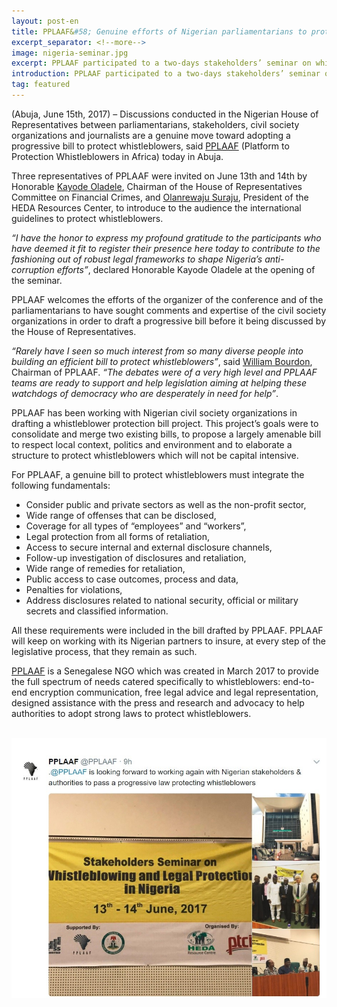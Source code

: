 ```yaml
---
layout: post-en
title: PPLAAF&#58; Genuine efforts of Nigerian parliamentarians to protect whistleblowers welcomed
excerpt_separator: <!--more-->
image: nigeria-seminar.jpg
excerpt: PPLAAF participated to a two-days stakeholders’ seminar on whistleblowing and legal protection.
introduction: PPLAAF participated to a two-days stakeholders’ seminar on whistleblowing and legal protection.
tag: featured
---
```


(Abuja, June 15th, 2017) – Discussions conducted in the Nigerian House of Representatives between parliamentarians, stakeholders, civil society organizations and journalists are a genuine move toward adopting a progressive bill to protect whistleblowers, said [PPLAAF](https://pplaaf.org) (Platform to Protection Whistleblowers in Africa) today in Abuja.

Three representatives of PPLAAF were invited on June 13th and 14th by Honorable [Kayode Oladele](https://en.wikipedia.org/wiki/Kayode_Oladele), Chairman of the House of Representatives Committee on Financial Crimes, and [Olanrewaju Suraju](https://twitter.com/larryk371), President of the HEDA Resources Center, to introduce to the audience the international guidelines to protect whistleblowers.

_“I have the honor to express my profound gratitude to the participants who have deemed it fit to register their presence here today to contribute to the fashioning out of robust legal frameworks to shape Nigeria’s anti-corruption efforts”_, declared Honorable Kayode Oladele at the opening of the seminar. 

PPLAAF welcomes the efforts of the organizer of the conference and of the parliamentarians to have sought comments and expertise of the civil society organizations in order to draft a progressive bill before it being discussed by the House of Representatives. 

_“Rarely have I seen so much interest from so many diverse people into building an efficient bill to protect whistleblowers”_, said [William Bourdon](https://pplaaf.org/who-we-are.html), Chairman of PPLAAF. _“The debates were of a very high level and PPLAAF teams are ready to support and help legislation aiming at helping these watchdogs of democracy who are desperately in need for help”_.

PPLAAF has been working with Nigerian civil society organizations in drafting a whistleblower protection bill project. This project’s goals were to consolidate and merge two existing bills, to propose a largely amenable bill to respect local context, politics and environment and to elaborate a structure to protect whistleblowers which will not be capital intensive.

For PPLAAF, a genuine bill to protect whistleblowers must integrate the following fundamentals:

-	Consider public and private sectors as well as the non-profit sector,
-	Wide range of offenses that can be disclosed,
-	Coverage for all types of “employees” and “workers”,
-	Legal protection from all forms of retaliation,
-	Access to secure internal and external disclosure channels,
-	Follow-up investigation of disclosures and retaliation,
-	Wide range of remedies for retaliation,
-	Public access to case outcomes, process and data,
-	Penalties for violations,
-	Address disclosures related to national security, official or military secrets and classified information.

All these requirements were included in the bill drafted by PPLAAF. PPLAAF will keep on working with its Nigerian partners to insure, at every step of the legislative process, that they remain as such.

[PPLAAF](https://pplaaf.org/faq.html) is a Senegalese NGO which was created in March 2017 to provide the full spectrum of needs catered specifically to whistleblowers: end-to-end encryption communication, free legal advice and legal representation, designed assistance with the press and research and advocacy to help authorities to adopt strong laws to protect whistleblowers. 

<br>
<img class="img-responsive img-post center-block" src="/img/posts/nigeria-seminar-1.jpg">

<br>
